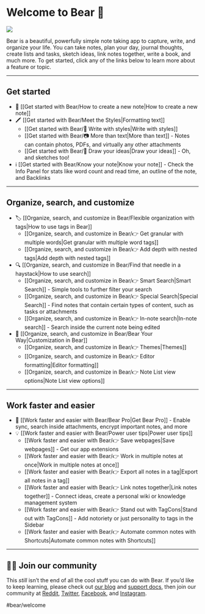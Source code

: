 # Welcome to Bear 👋

![](assets/Welcome%20-%20Illo%202.png)

Bear is a beautiful, powerfully simple note taking app to capture, write, and organize your life. You can take notes, plan your day, journal thoughts, create lists and tasks, sketch ideas, link notes together, write a book, and much more. To get started, click any of the links below to learn more about a feature or topic.

---
## Get started
* 📝 [[Get started with Bear/How to create a new note|How to create a new note]]
* 🖍️ [[Get started with Bear/Meet the Styles|Formatting text]]
  * [[Get started with Bear/📝 Write with styles|Write with styles]]
  * [[Get started with Bear/📷 More than text|More than text]] - Notes can contain photos, PDFs, and virtually any other attachments
  * [[Get started with Bear/🎨 Draw your ideas|Draw your ideas]] - Oh, and sketches too!
* ℹ️ [[Get started with Bear/Know your note|Know your note]] - Check the Info Panel for stats like word count and read time, an outline of the note, and Backlinks

----

## Organize, search, and customize
* 🏷️ [[Organize, search, and customize in Bear/Flexible organization with tags|How to use tags in Bear]]
  * [[Organize, search, and customize in Bear/👉 Get granular with multiple words|Get granular with multiple word tags]]
  * [[Organize, search, and customize in Bear/👉 Add depth with nested tags|Add depth with nested tags]]
* 🔍 [[Organize, search, and customize in Bear/Find that needle in a haystack|How to use search]]
  * [[Organize, search, and customize in Bear/👉 Smart Search|Smart Search]] - Simple tools to further filter your search
  * [[Organize, search, and customize in Bear/👉 Special Search|Special Search]] - Find notes that contain certain types of content, such as tasks or attachments
  * [[Organize, search, and customize in Bear/👉 In-note search|In-note search]] - Search inside the current note being edited
* 🎨 [[Organize, search, and customize in Bear/Bear Your Way|Customization in Bear]]
  * [[Organize, search, and customize in Bear/👉 Themes|Themes]]
  * [[Organize, search, and customize in Bear/👉 Editor formatting|Editor formatting]]
  * [[Organize, search, and customize in Bear/👉 Note List view options|Note List view options]]

---

## Work faster and easier
* 🚀 [[Work faster and easier with Bear/Bear Pro|Get Bear Pro]] - Enable sync, search inside attachments, encrypt important notes, and more
* 💡 [[Work faster and easier with Bear/Power user tips|Power user tips]]
  * [[Work faster and easier with Bear/👉 Save webpages|Save webpages]] - Get our app extensions
  * [[Work faster and easier with Bear/👉 Work in multiple notes at once|Work in multiple notes at once]]
  * [[Work faster and easier with Bear/👉 Export all notes in a tag|Export all notes in a tag]]
  * [[Work faster and easier with Bear/👉 Link notes together|Link notes together]] - Connect ideas, create a personal wiki or knowledge management system
  * [[Work faster and easier with Bear/👉 Stand out with TagCons|Stand out with TagCons]] - Add notoriety or just personality to tags in the Sidebar
  * [[Work faster and easier with Bear/👉 Automate common notes with Shortcuts|Automate common notes with Shortcuts]]

---

## 🐻‍❄️ Join our community
This *still* isn’t the end of all the cool stuff you can do with Bear. If you’d like to keep learning, please check out [our blog](https://blog.bear.app) and [support docs](https://bear.app/faq/), then join our community at [Reddit](https://www.reddit.com/r/bearapp/), [Twitter](twitter.com/bearNotesApp), [Facebook](https://www.facebook.com/BearNotes), and [Instagram](https://www.instagram.com/bearnotesapp/).

#bear/welcome